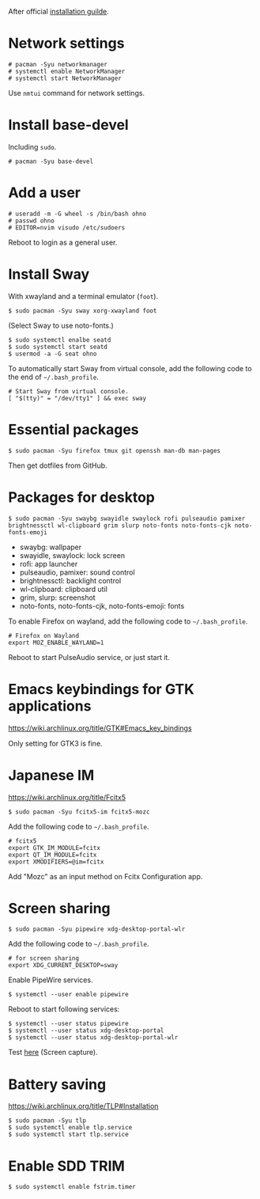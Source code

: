 After official [installation guilde](https://wiki.archlinux.org/title/installation_guide).

# Network settings

```
# pacman -Syu networkmanager
# systemctl enable NetworkManager
# systemctl start NetworkManager
```

Use `nmtui` command for network settings.

# Install base-devel

Including `sudo`.

```
# pacman -Syu base-devel
```

# Add a user

```
# useradd -m -G wheel -s /bin/bash ohno
# passwd ohno
# EDITOR=nvim visudo /etc/sudoers
```

Reboot to login as a general user.

# Install Sway

With xwayland and a terminal emulator (`foot`).

```
$ sudo pacman -Syu sway xorg-xwayland foot
```

(Select Sway to use noto-fonts.)

```
$ sudo systemctl enalbe seatd
$ sudo systemctl start seatd
$ usermod -a -G seat ohno
```

To automatically start Sway from virtual console, add the following code to the end of `~/.bash_profile`.

```
# Start Sway from virtual console.
[ "$(tty)" = "/dev/tty1" ] && exec sway
```

# Essential packages

```
$ sudo pacman -Syu firefox tmux git openssh man-db man-pages
```

Then get dotfiles from GitHub.

# Packages for desktop

```
$ sudo pacman -Syu swaybg swayidle swaylock rofi pulseaudio pamixer brightnessctl wl-clipboard grim slurp noto-fonts noto-fonts-cjk noto-fonts-emoji
```

- swaybg: wallpaper
- swayidle, swaylock: lock screen
- rofi: app launcher
- pulseaudio, pamixer: sound control
- brightnessctl: backlight control
- wl-clipboard: clipboard util
- grim, slurp: screenshot
- noto-fonts, noto-fonts-cjk, noto-fonts-emoji: fonts

To enable Firefox on wayland, add the following code to `~/.bash_profile`.

```
# Firefox on Wayland
export MOZ_ENABLE_WAYLAND=1
```

Reboot to start PulseAudio service, or just start it.

# Emacs keybindings for GTK applications

https://wiki.archlinux.org/title/GTK#Emacs_key_bindings

Only setting for GTK3 is fine.

# Japanese IM

https://wiki.archlinux.org/title/Fcitx5

```
$ sudo pacman -Syu fcitx5-im fcitx5-mozc
```

Add the following code to `~/.bash_profile`.

```
# fcitx5
export GTK_IM_MODULE=fcitx
export QT_IM_MODULE=fcitx
export XMODIFIERS=@im=fcitx
```

Add "Mozc" as an input method on Fcitx Configuration app.

# Screen sharing

```
$ sudo pacman -Syu pipewire xdg-desktop-portal-wlr
```

Add the following code to `~/.bash_profile`.

```
# for screen sharing
export XDG_CURRENT_DESKTOP=sway
```

Enable PipeWire services.

```
$ systemctl --user enable pipewire
```

Reboot to start following services:

```
$ systemctl --user status pipewire
$ systemctl --user status xdg-desktop-portal
$ systemctl --user status xdg-desktop-portal-wlr
```

Test [here](https://mozilla.github.io/webrtc-landing/gum_test.html) (Screen capture).

# Battery saving

https://wiki.archlinux.org/title/TLP#Installation

```
$ sudo pacman -Syu tlp
$ sudo systemctl enable tlp.service
$ sudo systemctl start tlp.service
```

# Enable SDD TRIM

```
$ sudo systemctl enable fstrim.timer
```
